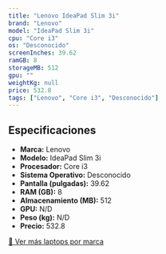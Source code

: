 ```yaml
---
title: "Lenovo IdeaPad Slim 3i"
brand: "Lenovo"
model: "IdeaPad Slim 3i"
cpu: "Core i3"
os: "Desconocido"
screenInches: 39.62
ramGB: 8
storageMB: 512
gpu: ""
weightKg: null
price: 532.8
tags: ["Lenovo", "Core i3", "Desconocido"]
---
```

## Especificaciones

- **Marca:** Lenovo
- **Modelo:** IdeaPad Slim 3i
- **Procesador:** Core i3
- **Sistema Operativo:** Desconocido
- **Pantalla (pulgadas):** 39.62
- **RAM (GB):** 8
- **Almacenamiento (MB):** 512
- **GPU:** N/D
- **Peso (kg):** N/D
- **Precio:** 532.8

[:rocket: Ver más laptops por marca](/brand/lenovo)
